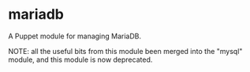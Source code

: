 mariadb
=======

A Puppet module for managing MariaDB.

NOTE: all the useful bits from this module been merged into the "mysql" module, 
and this module is now deprecated.
